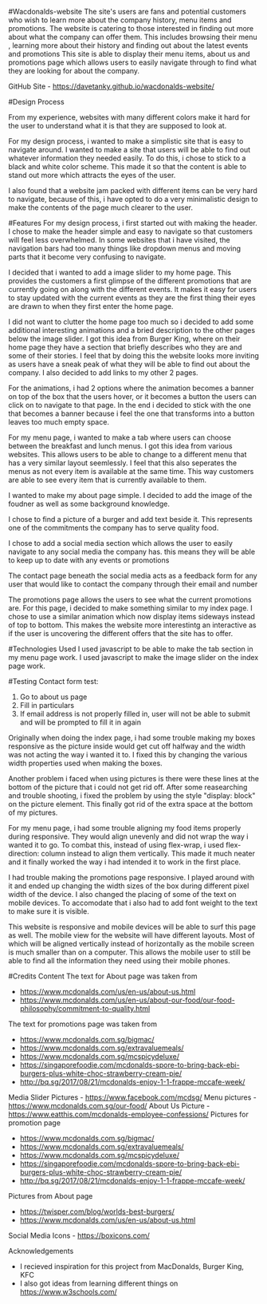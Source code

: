 #Wacdonalds-website
The site's users are fans and potential customers who wish to learn more about the company history, menu items and promotions.
The website is catering to those interested in finding out more about what the company can offer them. This includes browsing their menu
, learning more about their history and finding out about the latest events and promotions
This site is able to display their menu items, about us and promotions page which allows users to easily navigate through to find what they are looking for about the company.


GitHub Site - https://davetanky.github.io/wacdonalds-website/

#Design Process

From my experience, websites with many different colors make it hard for the user to understand what it is that they are supposed to look at.

For my design process, i wanted to make a simplistic site that is easy to navigate around. I wanted  to make a site that users will be able to find out whatever information they needed easily. To do this, i chose to stick to a black and white color scheme.
This made it so that the content is able to stand out more which attracts the eyes of the user. 

I also found that a website jam packed with different items can be very hard to navigate, because of this, i have opted to do a very minimalistic design to make the contents of the page much clearer to the user.

#Features
For my design process, i first started out with making the header. I chose to make the header simple and easy to navigate so that customers will feel less overwhelmed. In some websites that i have visited, 
the navigation bars had too many things like dropdown menus and moving parts that it become very confusing to navigate.

I decided that i wanted to add a image slider to my home page. This provides the customers a first glimpse of the different promotions that are currently going on along with the different events.
It makes it easy for users to stay updated with the current events as they are the first thing their eyes are drawn to when they first enter the home page.

I did not want to clutter the home page too much so i decided to add some additional interesting animations and a bried description to the other pages below the image slider. I got this idea from Burger King, where on their home page they have a section that briefly describes who they are and some of their stories.
I feel that by doing this the website looks more inviting as users have a sneak peak of what they will be able to find out about the company. I also decided to add links to my other 2 pages.

For the animations, i had 2 options where the animation becomes a banner on top of the box that the users hover, 
or it becomes a button the users can click on to navigate to that page. In the end i decided to stick with the one that becomes a banner because i feel the one that transforms into a button leaves too much empty space.

For my menu page, i wanted to make a tab where users can choose between the breakfast and lunch menus. I got this idea from various websites. This allows users to be able to change to a different menu that has a very similar layout seemlessly.
I feel that this also seperates the menus as not every item is available at the same time. This way customers are able to see every item that is currently available to them.

I wanted to make my about page simple. I decided to add the image of the foudner as well as some background knowledge.

I chose to find a picture of a burger and add text beside it. This represents one of the commitments the company has to serve quality food.

I chose to add a social media section which allows the user to easily navigate to any social media the company has. this means they will be able to keep up to date with any events or promotions

The contact page beneath the social media acts as a feedback form for any user that would like to contact the company through their email and number

The promotions page allows the users to see what the current promotions are. For this page, i decided to make something similar to my index page. I chose to use a similar animation which now display items sideways instead of top to bottom.
This makes the website more interestintg an interactive as if the user is uncovering the different offers that the site has to offer.

#Technologies Used
I used javascript to be able to make the tab section in my menu page work.
I used javascript to make the image slider on the index page work.


#Testing
Contact form test:
1. Go to about us page
2. Fill in particulars
3. If email address is not properly filled in, user will not be able to submit and will be prompted to fill it in again

Originally when doing the index page, i had some trouble making my boxes responsive as the picture inside would get cut off halfway and the width was not acting the way i wanted it to.
I fixed this by changing the various width properties used when making the boxes.

Another problem i faced when using pictures is there were these lines at the bottom of the picture that i could not get rid off.
After some reasearching and trouble shooting, i fixed the problem by using the style "display: block" on the picture element. This finally got rid of the extra space at the bottom of my pictures.

For my menu page, i had some trouble aligning my food items properly during responsive. They would align unevenly and did not wrap the way i wanted it to go.
To combat this, instead of using flex-wrap, i used flex-direction: column instead to align them vertically. This made it much neater and it finally worked the way i had intended it to work in the first place.

I had trouble making the promotions page responsive. I played around with it and ended up changing the width sizes of the box during different pixel width of the device. I also changed the placing of some of the text
on mobile devices. To accomodate that i also had to add font weight to the text to make sure it is visible.

This website is responsive and mobile devices will be able to surf this page as well. The mobile view for the website will have different layouts. Most of which will be aligned vertically instead of horizontally
as the mobile screen is much smaller than on a computer. This allows the mobile user to still be able to find all the information they need using their mobile phones.

#Credits
Content
The text for About page was taken from 
- https://www.mcdonalds.com/us/en-us/about-us.html
- https://www.mcdonalds.com/us/en-us/about-our-food/our-food-philosophy/commitment-to-quality.html

The text for promotions page was taken from
- https://www.mcdonalds.com.sg/bigmac/
- https://www.mcdonalds.com.sg/extravaluemeals/
- https://www.mcdonalds.com.sg/mcspicydeluxe/
- https://singaporefoodie.com/mcdonalds-spore-to-bring-back-ebi-burgers-plus-white-choc-strawberry-cream-pie/
- http://bq.sg/2017/08/21/mcdonalds-enjoy-1-1-frappe-mccafe-week/


Media
Slider Pictures - https://www.facebook.com/mcdsg/
Menu pictures - https://www.mcdonalds.com.sg/our-food/
About Us Picture - https://www.eatthis.com/mcdonalds-employee-confessions/
Pictures for promotion page 
- https://www.mcdonalds.com.sg/bigmac/
- https://www.mcdonalds.com.sg/extravaluemeals/
- https://www.mcdonalds.com.sg/mcspicydeluxe/
- https://singaporefoodie.com/mcdonalds-spore-to-bring-back-ebi-burgers-plus-white-choc-strawberry-cream-pie/
- http://bq.sg/2017/08/21/mcdonalds-enjoy-1-1-frappe-mccafe-week/

Pictures from About page
- https://twisper.com/blog/worlds-best-burgers/
- https://www.mcdonalds.com/us/en-us/about-us.html

Social Media Icons - https://boxicons.com/

Acknowledgements
- I recieved inspiration for this project from MacDonalds, Burger King, KFC
- I also got ideas from learning different things on https://www.w3schools.com/



